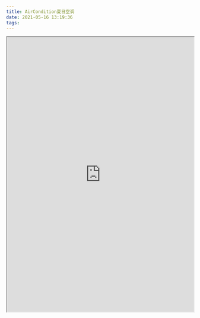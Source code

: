 ```yaml
---
title: AirCondition夏日空调
date: 2021-05-16 13:19:36
tags: 
---
```



<iframe width="100%" height="740" src="https://ac.yunyoujun.cn"></iframe>